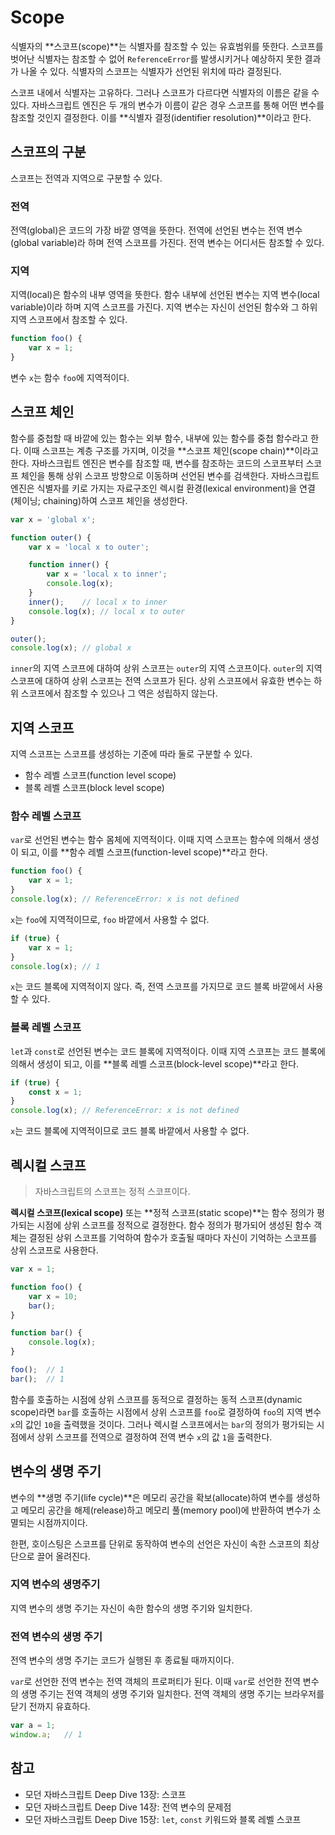 # Scope

식별자의 **스코프(scope)**는 식별자를 참조할 수 있는 유효범위를 뜻한다. 스코프를 벗어난 식별자는 참조할 수 없어 `ReferenceError`를 발생시키거나 예상하지 못한 결과가 나올 수 있다. 식별자의 스코프는 식별자가 선언된 위치에 따라 결정된다.

스코프 내에서 식별자는 고유하다. 그러나 스코프가 다르다면 식별자의 이름은 같을 수 있다. 자바스크립트 엔진은 두 개의 변수가 이름이 같은 경우 스코프를 통해 어떤 변수를 참조할 것인지 결정한다. 이를 **식별자 결정(identifier resolution)**이라고 한다.



## 스코프의 구분

스코프는 전역과 지역으로 구분할 수 있다.



### 전역

전역(global)은 코드의 가장 바깥 영역을 뜻한다. 전역에 선언된 변수는 전역 변수(global variable)라 하며 전역 스코프를 가진다. 전역 변수는 어디서든 참조할 수 있다.



### 지역

지역(local)은 함수의 내부 영역을 뜻한다. 함수 내부에 선언된 변수는 지역 변수(local variable)이라 하며 지역 스코프를 가진다. 지역 변수는 자신이 선언된 함수와 그 하위 지역 스코프에서 참조할 수 있다.

```js
function foo() {
    var x = 1;
}
```

변수 `x`는 함수 `foo`에 지역적이다.



## 스코프 체인

함수를 중첩할 때 바깥에 있는 함수는 외부 함수, 내부에 있는 함수를 중첩 함수라고 한다. 이때 스코프는 계층 구조를 가지며, 이것을 **스코프 체인(scope chain)**이라고 한다. 자바스크립트 엔진은 변수를 참조할 때, 변수를 참조하는 코드의 스코프부터 스코프 체인을 통해 상위 스코프 방향으로 이동하며 선언된 변수를 검색한다. 자바스크립트 엔진은 식별자를 키로 가지는 자료구조인 렉시컬 환경(lexical environment)을 연결(체이닝; chaining)하여 스코프 체인을 생성한다.

```js
var x = 'global x';

function outer() {
    var x = 'local x to outer';

    function inner() {
        var x = 'local x to inner';
        console.log(x);
    }
    inner();	// local x to inner
    console.log(x);	// local x to outer
}

outer();
console.log(x);	// global x
```

`inner`의 지역 스코프에 대하여 상위 스코프는 `outer`의 지역 스코프이다. `outer`의 지역 스코프에 대하여 상위 스코프는 전역 스코프가 된다. 상위 스코프에서 유효한 변수는 하위 스코프에서 참조할 수 있으나 그 역은 성립하지 않는다.



## 지역 스코프

지역 스코프는 스코프를 생성하는 기준에 따라 둘로 구분할 수 있다.

- 함수 레벨 스코프(function level scope)
- 블록 레벨 스코프(block level scope)



### 함수 레벨 스코프

`var`로 선언된 변수는 함수 몸체에 지역적이다. 이때 지역 스코프는 함수에 의해서 생성이 되고, 이를 **함수 레벨 스코프(function-level scope)**라고 한다.

```js
function foo() {
    var x = 1;
}
console.log(x);	// ReferenceError: x is not defined
```

`x`는 `foo`에 지역적이므로, `foo` 바깥에서 사용할 수 없다.

```js
if (true) {
    var x = 1;
}
console.log(x);	// 1
```

`x`는 코드 블록에 지역적이지 않다. 즉, 전역 스코프를 가지므로 코드 블록 바깥에서 사용할 수 있다.



### 블록 레벨 스코프

`let`과 `const`로 선언된 변수는 코드 블록에 지역적이다. 이때 지역 스코프는 코드 블록에 의해서 생성이 되고, 이를 **블록 레벨 스코프(block-level scope)**라고 한다.

```js
if (true) {
    const x = 1;
}
console.log(x);	// ReferenceError: x is not defined
```

`x`는 코드 블록에 지역적이므로 코드 블록 바깥에서 사용할 수 없다.



## 렉시컬 스코프

> 자바스크립트의 스코프는 정적 스코프이다.

**렉시컬 스코프(lexical scope)** 또는 **정적 스코프(static scope)**는 함수 정의가 평가되는 시점에 상위 스코프를 정적으로 결정한다. 함수 정의가 평가되어 생성된 함수 객체는 결정된 상위 스코프를 기억하여 함수가 호출될 때마다 자신이 기억하는 스코프를 상위 스코프로 사용한다.

```js
var x = 1;

function foo() {
    var x = 10;
    bar();
}

function bar() {
    console.log(x);
}

foo();	// 1
bar();	// 1
```

함수를 호출하는 시점에 상위 스코프를 동적으로 결정하는 동적 스코프(dynamic scope)라면 `bar`를 호출하는 시점에서 상위 스코프를 `foo`로 결정하여 `foo`의 지역 변수 `x`의 값인 `10`을 출력했을 것이다. 그러나 렉시컬 스코프에서는 `bar`의 정의가 평가되는 시점에서 상위 스코프를 전역으로 결정하여 전역 변수 `x`의 값 `1`을 출력한다.



## 변수의 생명 주기

변수의 **생명 주기(life cycle)**은 메모리 공간을 확보(allocate)하여 변수를 생성하고 메모리 공간을 해제(release)하고 메모리 풀(memory pool)에 반환하여 변수가 소멸되는 시점까지이다.

한편, 호이스팅은 스코프를 단위로 동작하여 변수의 선언은 자신이 속한 스코프의 최상단으로 끌어 올려진다.



### 지역 변수의 생명주기

지역 변수의 생명 주기는 자신이 속한 함수의 생명 주기와 일치한다.



### 전역 변수의 생명 주기

전역 변수의 생명 주기는 코드가 실행된 후 종료될 때까지이다.

`var`로 선언한 전역 변수는 전역 객체의 프로퍼티가 된다. 이때 `var`로 선언한 전역 변수의 생명 주기는 전역 객체의 생명 주기와 일치한다. 전역 객체의 생명 주기는 브라우저를 닫기 전까지 유효하다.

```js
var a = 1;
window.a;	// 1
```



## 참고

- 모던 자바스크립트 Deep Dive 13장: 스코프
- 모던 자바스크립트 Deep Dive 14장: 전역 변수의 문제점
- 모던 자바스크립트 Deep Dive 15장: `let`, `const` 키워드와 블록 레벨 스코프